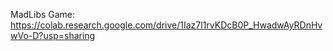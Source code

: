 MadLibs Game: https://colab.research.google.com/drive/1Iaz7l1rvKDcB0P_HwadwAyRDnHvwVo-D?usp=sharing
